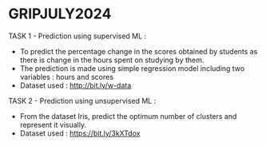 # GRIPJULY2024
TASK 1 - Prediction using supervised ML : 
- To predict the percentage change in the scores obtained by students as there is change in the hours spent on studying by them.
- The prediction is made using simple regression model including two variables : hours and scores
- Dataset used : http://bit.ly/w-data
  
TASK 2 - Prediction using unsupervised ML :
- From the dataset Iris, predict the optimum number of clusters and represent it visually.
- Dataset used : https://bit.ly/3kXTdox
